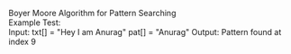 Boyer Moore Algorithm for Pattern Searching</br>
Example Test:</br>
Input:  txt[] = "Hey I am Anurag"
        pat[] = "Anurag"
Output: Pattern found at index 9
